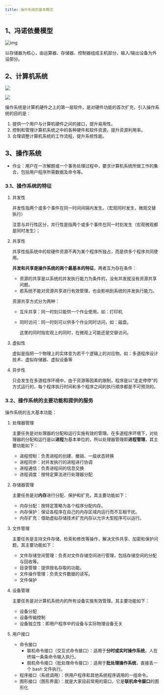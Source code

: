 ```yaml
---
title: 操作系统的基本概念
---
```


## 1、冯诺依曼模型

![img](https://picbed.kimyang.cn/202108071625220.jpg)

以存储器为核心，由运算器、存储器、控制器组成主机部分，输入/输出设备为外设部分。

## 2、计算机系统

![](https://picbed.kimyang.cn/202108071631100.png)

![](https://picbed.kimyang.cn/202108071631443.png)

操作系统是计算机硬件之上的第一层软件，是对硬件功能的首次扩充，引入操作系统的目的是：

1. 提供一个用户与计算机硬件之间的接口，提升易用性。
2. 控制和管理计算机系统之中的各种硬件和软件资源，提升资源利用率。
3. 合理调整计算机系统的工作流程，提升系统性能。

## 3、操作系统

+ 作业：用户在一次解题或一个事务处理过程中，要求计算机系统所做工作的集合，包括用户程序所需数据及命令等。

### 3.1、操作系统的特征

1. 并发性

   并发性指两个或多个事件在同一时间间隔内发生。（宏观同时发生，微观交替执行）

   注意与并行性区分，并行性是指两个或多个事件在同一时刻发生（宏观微观都是同时发生）；

2. 共享性

   共享性指系统中的软硬件资源不再为某个程序所独占，而是供多个程序共同使用。

   **并发和共享是操作系统的两个最基本的特征**，两者互为存在条件：

   * 资源的共享是以系统的并发执行能力为条件的，没有并发就没有资源共享问题。
   * 若系统不能对资源共享进行有效管理，也会影响到系统的并发执行能力。

   资源共享方式分为两种：
   + 互斥共享：同一时刻只能供一个作业使用，如：打印机

   + 同时访问：同一时刻可以供多个作业同时访问，如：磁盘。

     这里的同时指宏观上的同时，在微观上可能还是交替访问。

3. 虚拟性

   虚拟是指把一个物理上的实体变为若干个逻辑上的对应物。如：多道程序设计技术、虚拟存储器、虚拟设备等

4. 异步性

   只会发生在多道程序环境中，由于资源等因素的限制，程序是以“走走停停”的方式运行的，每个程序执行时间和多个程序之间的执行顺序都是不可预测的。

### 3.2、操作系统的主要功能和提供的服务

操作系统的五大基本功能：

1. 处理器管理

   主要任务是对处理器的分配和运行实施有效的管理。在多道程序环境下，对处理器的分配和运行是以**进程**为基本单位的，所以处理器管理即**进程管理**，其主要功能如下：

   + 进程控制：负责进程的创建、撤销、一级状态转换
   + 进程同步：对并发执行的进程进行协调
   + 进程通信：负责进程间的信息交换
   + 进程调度：按特定算法进行处理器分配

2. 存储器管理

   主要任务是对**内存**进行分配、保护和扩充，其主要功能如下：

   + 内存分配：按特定策略为各个程序分配内存。
   + 内存保护：保证各程序在自己的内存区域内运行而不互相干扰。
   + 内存扩充：借助虚拟存储技术扩充内存以允许大型程序可以运行。

3. 文件管理

   主要任务是支持文件存储、检索和修改等操作，解决文件共享、加密和保护问题，其主要功能如下：

   + 文件存储空间管理：负责对文件存储空间进行管理，包括存储空间的分配与回收等。
   + 目录管理：提供按名存取的功能。
   + 文件操作管理：负责文件数据的读写。
   + 文件保护

4. 设备管理

   主要任务是对计算机系统内的所有设备实施有效管理。其主要功能如下：

   + 设备分配
   + 设备传输控制
   + 设备独立性：即用户程序中的设备与实际物理设备无关

5. 用户接口

   + 命令接口
     + 联机命令接口（交互式命令接口）：适用于**分时或实时操作系统**，人在终端一条条命令输入执行。
     + 脱机命令接口（批处理命令接口）：适用于**批处理操作系统**，直接丢一个 bash 文件执行。
   + 程序接口（系统调用）：供用户程序和其他系统程序调用的一组命令。
   + 图形接口（图形界面）：就是大家目前常用的窗口，它是**联机命令窗口**的图形化

